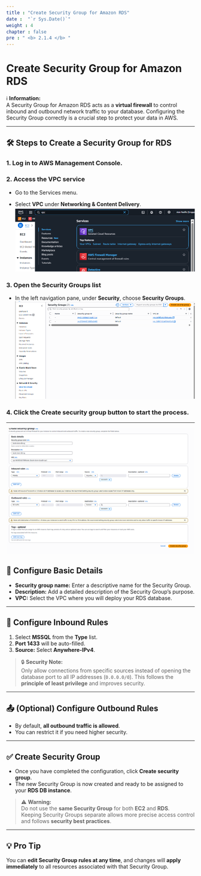 ```yaml
---
title : "Create Security Group for Amazon RDS"
date :  "`r Sys.Date()`" 
weight : 4
chapter : false
pre : " <b> 2.1.4 </b> "
---
```


# Create Security Group for Amazon RDS

ℹ️ **Information:**  
A Security Group for Amazon RDS acts as a **virtual firewall** to control inbound and outbound network traffic to your database. Configuring the Security Group correctly is a crucial step to protect your data in AWS.

---

## 🛠️ Steps to Create a Security Group for RDS

### 1. Log in to AWS Management Console.

### 2. Access the **VPC** service
- Go to the Services menu.

- Select **VPC** under **Networking & Content Delivery**.
![VPC](/images/2.prerequisite/rdssc1.png)

### 3. Open the **Security Groups** list
- In the left navigation pane, under **Security**, choose **Security Groups**.
![VPC](/images/2.prerequisite/ec22.png)

### 4. Click the **Create security group** button to start the process.

---
![VPC](/images/2.prerequisite/rdssc2.png)

## 📝 Configure Basic Details

- **Security group name:** Enter a descriptive name for the Security Group.
- **Description:** Add a detailed description of the Security Group’s purpose.
- **VPC:** Select the VPC where you will deploy your RDS database.

---

## 🔐 Configure Inbound Rules

1. Select **MSSQL** from the **Type** list.
2. **Port 1433** will be auto-filled.
3. **Source:** Select **Anywhere-IPv4**.

> 🔒 **Security Note:**  
> Only allow connections from specific sources instead of opening the database port to all IP addresses (`0.0.0.0/0`). This follows the **principle of least privilege** and improves security.

---

## 📤 (Optional) Configure Outbound Rules

- By default, **all outbound traffic is allowed**.
- You can restrict it if you need higher security.

---

## ✅ Create Security Group

- Once you have completed the configuration, click **Create security group**.
- The new Security Group is now created and ready to be assigned to your **RDS DB instance**.

> ⚠️ **Warning:**  
> Do not use the **same Security Group** for both **EC2** and **RDS**.  
> Keeping Security Groups separate allows more precise access control and follows **security best practices**.

---

## 💡 Pro Tip

You can **edit Security Group rules at any time**, and changes will **apply immediately** to all resources associated with that Security Group.
